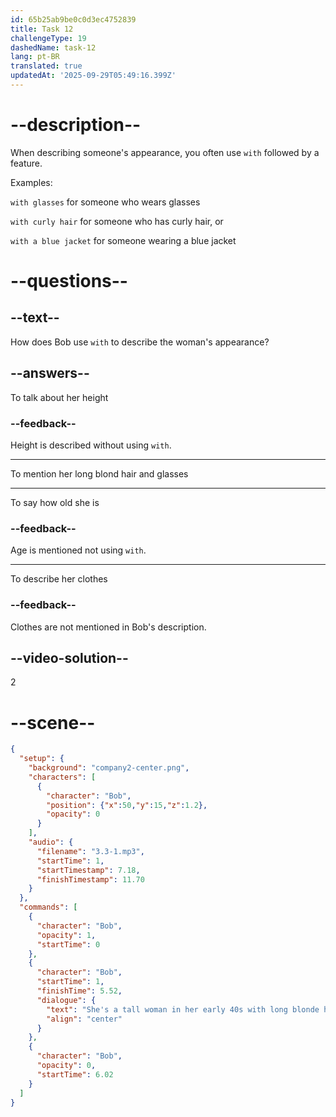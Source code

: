 ```yaml
---
id: 65b25ab9be0c0d3ec4752839
title: Task 12
challengeType: 19
dashedName: task-12
lang: pt-BR
translated: true
updatedAt: '2025-09-29T05:49:16.399Z'
---
```


<!-- (Audio) Bob: She is a tall woman in her early 40s, with long blond hair and glasses. -->

# --description--

When describing someone's appearance, you often use `with` followed by a feature.

Examples:

`with glasses` for someone who wears glasses

`with curly hair` for someone who has curly hair, or

`with a blue jacket` for someone wearing a blue jacket

# --questions--

## --text--

How does Bob use `with` to describe the woman's appearance?

## --answers--

To talk about her height

### --feedback--

Height is described without using `with`.

---

To mention her long blond hair and glasses

---

To say how old she is

### --feedback--

Age is mentioned not using `with`.

---

To describe her clothes

### --feedback--

Clothes are not mentioned in Bob's description.

## --video-solution--

2

# --scene--

```json
{
  "setup": {
    "background": "company2-center.png",
    "characters": [
      {
        "character": "Bob",
        "position": {"x":50,"y":15,"z":1.2},
        "opacity": 0
      }
    ],
    "audio": {
      "filename": "3.3-1.mp3",
      "startTime": 1,
      "startTimestamp": 7.18,
      "finishTimestamp": 11.70
    }
  },
  "commands": [
    {
      "character": "Bob",
      "opacity": 1,
      "startTime": 0
    },
    {
      "character": "Bob",
      "startTime": 1,
      "finishTime": 5.52,
      "dialogue": {
        "text": "She's a tall woman in her early 40s with long blonde hair and glasses.",
        "align": "center"
      }
    },
    {
      "character": "Bob",
      "opacity": 0,
      "startTime": 6.02
    }
  ]
}
```
